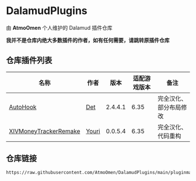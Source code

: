 # DalamudPlugins
由 **AtmoOmen** 个人维护的 Dalamud 插件仓库

**我并不是仓库内绝大多数插件的作者，如有任何需要，请跳转原插件仓库**

## 仓库插件列表
| 名称      | 作者      | 版本 | 适配游戏版本 | 备注 |
|----------|----------|----------|----------|----------|
| [AutoHook](https://github.com/InitialDet/AutoHook)  | [Det](https://github.com/InitialDet)  | 2.4.4.1 | 6.35 | 完全汉化、部分布局修改 |
| [XIVMoneyTrackerRemake](https://github.com/AtmoOmen/DalamudPlugins)  | [Youri](https://github.com/yschuurmans)  | 0.0.5.4 | 6.35 | 完全汉化、代码重构 |

## 仓库链接
```
https://raw.githubusercontent.com/AtmoOmen/DalamudPlugins/main/pluginmaster.json
```
